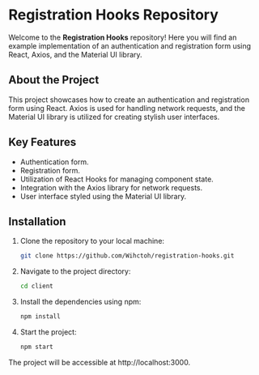 # Registration Hooks Repository

Welcome to the **Registration Hooks** repository! Here you will find an example implementation of an authentication and registration form using React, Axios, and the Material UI library.

## About the Project

This project showcases how to create an authentication and registration form using React. Axios is used for handling network requests, and the Material UI library is utilized for creating stylish user interfaces.

## Key Features

- Authentication form.
- Registration form.
- Utilization of React Hooks for managing component state.
- Integration with the Axios library for network requests.
- User interface styled using the Material UI library.

## Installation

1. Clone the repository to your local machine:

   ```bash
   git clone https://github.com/Wihctoh/registration-hooks.git
   ```

2. Navigate to the project directory:

   ```bash
   cd client
   ```

3. Install the dependencies using npm:

   ```bash
   npm install
   ```

4. Start the project:

   ```bash
   npm start
   ```

The project will be accessible at http://localhost:3000.
